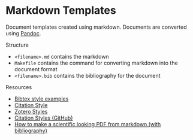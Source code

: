 # Markdown Templates
Document templates created using markdown. Documents are converted using [Pandoc](https://pandoc.org/).

Structure

- `<filename>.md` contains the markdown
- `Makefile` contains the command for converting markdown into the document format
- `<filename>.bib` contains the bibliography for the document

Resources

- [Bibtex style examples](https://verbosus.com/bibtex-style-examples.html)
- [Citation Style](http://citationstyles.org/)
- [Zotero Styles](https://www.zotero.org/styles)
- [Citation Styles (GitHub)](https://github.com/citation-style-language/styles)
- [How to make a scientific looking PDF from markdown (with bibliography)](https://gist.github.com/maxogden/97190db73ac19fc6c1d9beee1a6e4fc8)

